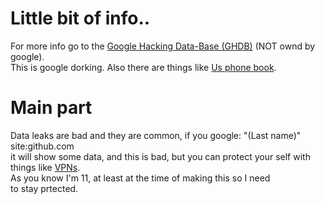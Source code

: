 # Little bit of info..
For more info go to the [Google Hacking Data-Base (GHDB)](https://www.exploit-db.com/google-hacking-database) (NOT ownd by google). <br />
This is google dorking.
Also there are things like [Us phone book](https://usphonebook.com). <br />
# Main part
Data leaks are bad and they are common, if you google: "(Last name)" site:github.com <br />
it will show some data, and this is bad, but you can protect your self with <br />
things like [VPNs](https://www.google.com/search?client=firefox-b-1-d&q=VPNs). <br />
As you know I'm 11, at least at the time of making this so I need <br />
to stay prtected.
